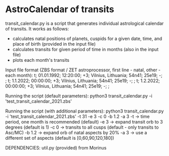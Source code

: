 # AstroCalendar of transits

transit_calendar.py is a script that generates individual astrological calendar of transits.
It works as follows:
- calculates natal positions of planets, cuspids for a given date, time, and place of birth (provided in the input file)
- calculates transits for given period of time in months (also in the input file)
- plots each month's transits

Input file format (ZBS format / ZET astroprocessor, first line - natal, other - each month):
t; 01.01.1992; 12:20:00; +3; Vilnius, Lithuania; 54n41; 25e19; -; ;
t; 1.1.2022; 00:00:00; +3; Vilnius, Lithuania; 54n41; 25e19; -; ;
t; 1.2.2022; 00:00:00; +3; Vilnius, Lithuania; 54n41; 25e19; -; ;


Running the script (default parameters):
python3 transit_calendar.py -i 'test_transit_calendar_2021.zbs'

Running the script (with additional parameters):
python3 transit_calendar.py -i 'test_transit_calendar_2021.zbs' -t 31 -e 3 -c 0 -b 1.2 -a 3
-t -> time period, one month is recommended (default)
-e 3 -> expand transit orb to 3 degrees (default is 1)
-c 0 -> transits to all cusps (default - only transits to Asc/MC)
-b 1.2 -> expand orb of natal aspects by 20%
-a 3 -> use a different set of aspects (default is [0,60,90,120,180])

DEPENDENCIES:
util.py (provided) from Morinus
